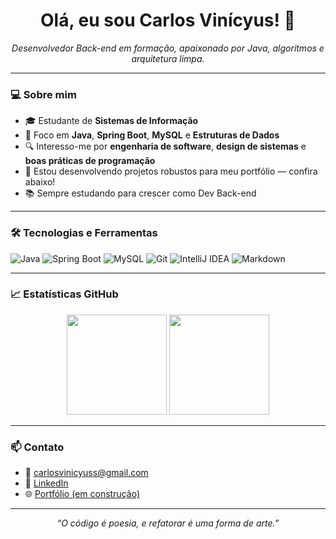 <h1 align="center">Olá, eu sou Carlos Vinícyus! 👋</h1>

<p align="center">
  <i>Desenvolvedor Back-end em formação, apaixonado por Java, algoritmos e arquitetura limpa.</i>
</p>

---

### 💻 Sobre mim

- 🎓 Estudante de **Sistemas de Informação**
- 🧠 Foco em **Java**, **Spring Boot**, **MySQL** e **Estruturas de Dados**
- 🔍 Interesso-me por **engenharia de software**, **design de sistemas** e **boas práticas de programação**
- 🚀 Estou desenvolvendo projetos robustos para meu portfólio — confira abaixo!
- 📚 Sempre estudando para crescer como Dev Back-end

---

### 🛠️ Tecnologias e Ferramentas

![Java](https://img.shields.io/badge/Java-%23ED8B00.svg?style=flat&logo=openjdk&logoColor=white)
![Spring Boot](https://img.shields.io/badge/SpringBoot-%236DB33F.svg?style=flat&logo=springboot&logoColor=white)
![MySQL](https://img.shields.io/badge/MySQL-%2300f.svg?style=flat&logo=mysql&logoColor=white)
![Git](https://img.shields.io/badge/Git-%23F05033.svg?style=flat&logo=git&logoColor=white)
![IntelliJ IDEA](https://img.shields.io/badge/IntelliJIDEA-%23000000.svg?style=flat&logo=intellij-idea&logoColor=white)
![Markdown](https://img.shields.io/badge/Markdown-%23000000.svg?style=flat&logo=markdown&logoColor=white)

---

### 📈 Estatísticas GitHub

<p align="center">
  <img height="160em" src="https://github-readme-stats.vercel.app/api?username=carlosvinicyuss07&show_icons=true&theme=tokyonight&count_private=true"/>
  <img height="160em" src="https://github-readme-stats.vercel.app/api/top-langs/?username=carlosvinicyuss07&layout=compact&theme=tokyonight"/>
</p>

---

### 📫 Contato

- 📧 carlosvinicyuss@gmail.com
- 💼 [LinkedIn](https://www.linkedin.com/in/carlosvinicyuss)
- 🌐 [Portfólio (em construção)](https://github.com/carlosvinicyuss07)

---

<p align="center">
  <i>“O código é poesia, e refatorar é uma forma de arte.”</i>
</p>

